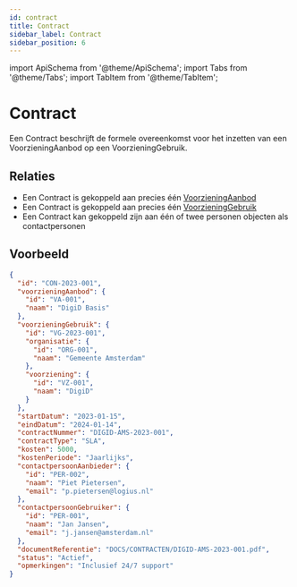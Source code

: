 ```yaml
---
id: contract
title: Contract
sidebar_label: Contract
sidebar_position: 6
---
```


import ApiSchema from '@theme/ApiSchema';
import Tabs from '@theme/Tabs';
import TabItem from '@theme/TabItem';

# Contract

Een Contract beschrijft de formele overeenkomst voor het inzetten van een VoorzieningAanbod op een VoorzieningGebruik.

<Tabs>
  <TabItem value="specificaties" label="Specificaties" default>
    <ApiSchema id="gemma" example   pointer="#/components/schemas/Contract" />
  </TabItem>
  <TabItem value="relaties" label="Relaties">
  </TabItem>
</Tabs>
    

## Relaties

- Een Contract is gekoppeld aan precies één [VoorzieningAanbod](./voorzieningaanbod)
- Een Contract is gekoppeld aan precies één [VoorzieningGebruik](./voorzieninggebruik)
- Een Contract kan gekoppeld zijn aan één of twee personen objecten als contactpersonen

## Voorbeeld

```json
{
  "id": "CON-2023-001",
  "voorzieningAanbod": {
    "id": "VA-001",
    "naam": "DigiD Basis"
  },
  "voorzieningGebruik": {
    "id": "VG-2023-001",
    "organisatie": {
      "id": "ORG-001",
      "naam": "Gemeente Amsterdam"
    },
    "voorziening": {
      "id": "VZ-001",
      "naam": "DigiD"
    }
  },
  "startDatum": "2023-01-15",
  "eindDatum": "2024-01-14",
  "contractNummer": "DIGID-AMS-2023-001",
  "contractType": "SLA",
  "kosten": 5000,
  "kostenPeriode": "Jaarlijks",
  "contactpersoonAanbieder": {
    "id": "PER-002",
    "naam": "Piet Pietersen",
    "email": "p.pietersen@logius.nl"
  },
  "contactpersoonGebruiker": {
    "id": "PER-001",
    "naam": "Jan Jansen",
    "email": "j.jansen@amsterdam.nl"
  },
  "documentReferentie": "DOCS/CONTRACTEN/DIGID-AMS-2023-001.pdf",
  "status": "Actief",
  "opmerkingen": "Inclusief 24/7 support"
} 